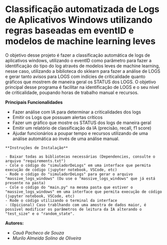 # Classificação automatizada de Logs de Aplicativos Windows utilizando regras baseadas em eventID e modelos de machine learning leves

O objetivo desse projeto é fazer a classificação automática de logs de aplicativos windows, utilizando o eventID como parâmetro para fazer a identificação do tipo do log através de modelos leves de machine learning, nesse caso, utilizando a biblioteca do sklearn para fazer a análise de LOGS e gerar tanto avisos para LOGS com indícies de criticalidade quanto gráficos que mostrem de maneira geral os STATUS dos LOGS. O objetivo principal desse programa é facilitar na identificação de LOGS e o seu nível de criticalidade, poupando horas de trabalho manual e recursos.

**Principais Funcionalidades**

- Fazer análise com IA para determinar a criticalidades dos logs
- Emitir os Logs que possuam alertas críticos
- Fazer um gráfico que mostre os STATUS dos logs de maneira geral
- Emitir um relatório de classificação da IA (precisão, recall, f1 score)
- Ajudar funcionários a poupar tempo e recursos utilizando de uma análise automática ao invés de uma análise manual.

```
**Instruções de Instalação**

- Baixar todas as bibliotecas necessárias (Dependencies, consulte o arquivo "requirements.txt")
- Cole o código do "simuladorDeLogs" em uma interface que permita execução de código (jupyter notebook, VSCode, etc)
- Rode o código do "simuladorDeLogs" para gerar o arquivo "massive_logs_windows" (Ou use o "massive_logs_windows" que já está presente na pasta)
- Cole o código do "main.py" na mesma pasta que estiver o "massive_logs_windows" em uma interface que permita execução de código (jupyter notebook, VSCode, etc)
- Rode o código utilizando o terminal da interface
- (Opicional) Caso trablhando com uma amostra de dados maior, é possível modificar os parâmetros de leitura da IA alterando o "test_size" e o "random_state".
```

**Autores:**

- *Cauã Pacheco de Souza*
- *Murilo Almeida Solino de Oliveira*